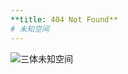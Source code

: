 ```yaml
---
**title: 404 Not Found**
# 未知空间
---
```



![三体未知空间](http://5b0988e595225.cdn.sohucs.com/images/20171025/47c5c488577c4dd9af7210cc941a7a8d.jpeg)
